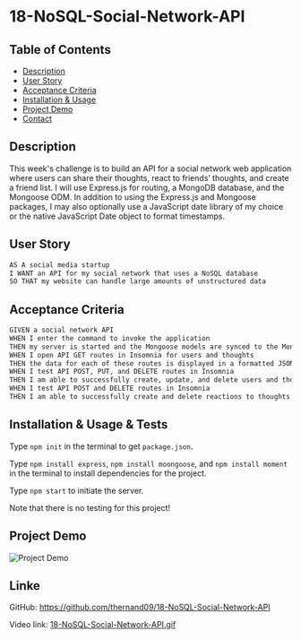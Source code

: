 # 18-NoSQL-Social-Network-API
## Table of Contents
* [Description](#description)
* [User Story](#user-story)
* [Acceptance Criteria](#acceptance-criteria)
* [Installation & Usage](#installation--usage--tests)
* [Project Demo](#project-demonstration)
* [Contact](#contact)

## Description
This week's challenge is to build an API for a social network web application where users can share their thoughts, react to friends’ thoughts, and create a friend list. I will use Express.js for routing, a MongoDB database, and the Mongoose ODM. In addition to using the Express.js and Mongoose packages, I may also optionally use a JavaScript date library of my choice or the native JavaScript Date object to format timestamps.


## User Story

```md
AS A social media startup
I WANT an API for my social network that uses a NoSQL database
SO THAT my website can handle large amounts of unstructured data
```

## Acceptance Criteria

```md
GIVEN a social network API
WHEN I enter the command to invoke the application
THEN my server is started and the Mongoose models are synced to the MongoDB database
WHEN I open API GET routes in Insomnia for users and thoughts
THEN the data for each of these routes is displayed in a formatted JSON
WHEN I test API POST, PUT, and DELETE routes in Insomnia
THEN I am able to successfully create, update, and delete users and thoughts in my database
WHEN I test API POST and DELETE routes in Insomnia
THEN I am able to successfully create and delete reactions to thoughts and add and remove friends to a user’s friend list
```

## Installation & Usage & Tests

Type `npm init` in the terminal to get `package.json`.

Type `npm install express`, `npm install moongoose`, and `npm install moment` in the terminal to install dependencies for the project.

Type `npm start` to initiate the server.

Note that there is no testing for this project!

## Project Demo
![Project Demo](./assets/18-NoSQL-Social-Network-API.gif)

## Linke

GitHub: https://github.com/thernand09/18-NoSQL-Social-Network-API

Video link: [18-NoSQL-Social-Network-API.gif](https://github.com/thernand09/18-NoSQL-Social-Network-API/blob/main/assets/18-NoSQL-Social-Network-API.gif)
